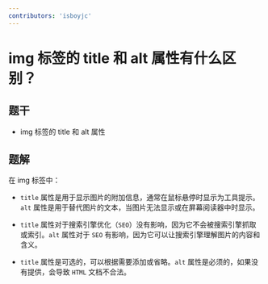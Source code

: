 ```yaml
---
contributors: 'isboyjc'
---
```


# img 标签的 title 和 alt 属性有什么区别？


## 题干

- img 标签的 title 和 alt 属性



## 题解

<!-- ::: details 点我查看题解 -->

在 img 标签中：

- `title` 属性是用于显示图片的附加信息，通常在鼠标悬停时显示为工具提示。`alt` 属性是用于替代图片的文本，当图片无法显示或在屏幕阅读器中时显示。

- `title` 属性对于搜索引擎优化（`SEO`）没有影响，因为它不会被搜索引擎抓取或索引。`alt` 属性对于 `SEO` 有影响，因为它可以让搜索引擎理解图片的内容和含义。

- `title` 属性是可选的，可以根据需要添加或省略。`alt` 属性是必须的，如果没有提供，会导致 `HTML` 文档不合法。

<!-- ::: -->



